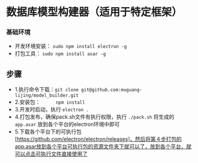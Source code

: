# 数据库模型构建器（适用于特定框架）

### 基础环境  
- 开发环境安装： `sudo npm install electron -g`
- 打包工具： `sudo npm install asar -g`

## 步骤  
- 1.执行命令下载：`git clone git@github.com:muguang-lijing/model_builder.git`  
- 2.安装包：　　　`npm install`  
- 3.开发时启动，执行 `electron .`  
- 4.打包发布，确保pack.sh文件有执行权限，执行 `./pack.sh` 将生成的 `app.asar` 放到各个平台的electron环境中即可
- 5.下载各个平台下的可执行包[https://github.com/electron/electron/releases]，然后将第４步打包的app.asar放到各个平台可执行包的资源文件夹下就可以了，放到各个平台，就可以点击可执行文件直接使用了